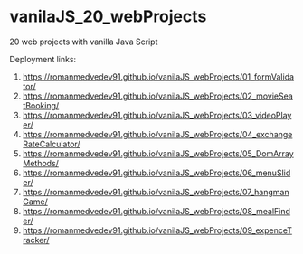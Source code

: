 # vanilaJS_20_webProjects
20 web projects with vanilla Java Script

Deployment links:
1. https://romanmedvedev91.github.io/vanilaJS_webProjects/01_formValidator/
2. https://romanmedvedev91.github.io/vanilaJS_webProjects/02_movieSeatBooking/
3. https://romanmedvedev91.github.io/vanilaJS_webProjects/03_videoPlayer/
4. https://romanmedvedev91.github.io/vanilaJS_webProjects/04_exchangeRateCalculator/
5. https://romanmedvedev91.github.io/vanilaJS_webProjects/05_DomArrayMethods/
6. https://romanmedvedev91.github.io/vanilaJS_webProjects/06_menuSlider/
7. https://romanmedvedev91.github.io/vanilaJS_webProjects/07_hangmanGame/
8. https://romanmedvedev91.github.io/vanilaJS_webProjects/08_mealFinder/
9. https://romanmedvedev91.github.io/vanilaJS_webProjects/09_expenceTracker/
